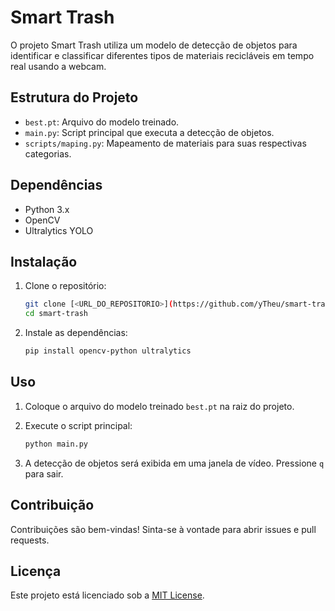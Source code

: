 # Smart Trash

O projeto Smart Trash utiliza um modelo de detecção de objetos para identificar e classificar diferentes tipos de materiais recicláveis em tempo real usando a webcam.

## Estrutura do Projeto


- `best.pt`: Arquivo do modelo treinado.
- `main.py`: Script principal que executa a detecção de objetos.
- `scripts/maping.py`: Mapeamento de materiais para suas respectivas categorias.

## Dependências

- Python 3.x
- OpenCV
- Ultralytics YOLO

## Instalação

1. Clone o repositório:

    ```sh
    git clone [<URL_DO_REPOSITORIO>](https://github.com/yTheu/smart-trash/)
    cd smart-trash
    ```

2. Instale as dependências:

    ```sh
    pip install opencv-python ultralytics
    ```

## Uso

1. Coloque o arquivo do modelo treinado `best.pt` na raiz do projeto.
2. Execute o script principal:

    ```sh
    python main.py
    ```

3. A detecção de objetos será exibida em uma janela de vídeo. Pressione `q` para sair.

## Contribuição

Contribuições são bem-vindas! Sinta-se à vontade para abrir issues e pull requests.

## Licença

Este projeto está licenciado sob a [MIT License](LICENSE).

